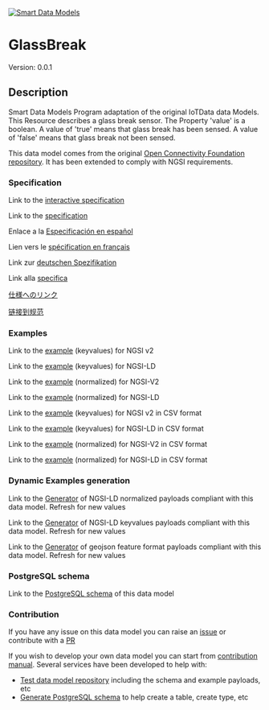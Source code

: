 [![Smart Data Models](https://smartdatamodels.org/wp-content/uploads/2022/01/SmartDataModels_logo.png "Logo")](https://smartdatamodels.org)
# GlassBreak
Version: 0.0.1

## Description 

Smart Data Models Program adaptation of the original IoTData data Models. This Resource describes a glass break sensor. The Property 'value' is a boolean. A value of 'true' means that glass break has been sensed. A value of 'false' means that glass break not been sensed.

This data model comes from the original [Open Connectivity Foundation repository](https://github.com/openconnectivityfoundation/IoTDataModels). It has been extended to comply with NGSI requirements.
### Specification

Link to the [interactive specification](https://swagger.lab.fiware.org/?url=https://smart-data-models.github.io/dataModel.OCF/GlassBreak/swagger.yaml)

Link to the [specification](https://github.com/smart-data-models/dataModel.OCF/blob/master/GlassBreak/doc/spec.md)

Enlace a la [Especificación en español](https://github.com/smart-data-models/dataModel.OCF/blob/master/GlassBreak/doc/spec_ES.md)

Lien vers le [spécification en français](https://github.com/smart-data-models/dataModel.OCF/blob/master/GlassBreak/doc/spec_FR.md)

Link zur [deutschen Spezifikation](https://github.com/smart-data-models/dataModel.OCF/blob/master/GlassBreak/doc/spec_DE.md)

Link alla [specifica](https://github.com/smart-data-models/dataModel.OCF/blob/master/GlassBreak/doc/spec_IT.md)

[仕様へのリンク](https://github.com/smart-data-models/dataModel.OCF/blob/master/GlassBreak/doc/spec_JA.md)

[链接到规范](https://github.com/smart-data-models/dataModel.OCF/blob/master/GlassBreak/doc/spec_ZH.md)
### Examples

Link to the [example](https://smart-data-models.github.io/dataModel.OCF/GlassBreak/examples/example.json) (keyvalues) for NGSI v2

Link to the [example](https://smart-data-models.github.io/dataModel.OCF/GlassBreak/examples/example.jsonld) (keyvalues) for NGSI-LD

Link to the [example](https://smart-data-models.github.io/dataModel.OCF/GlassBreak/examples/example-normalized.json) (normalized) for NGSI-V2

Link to the [example](https://smart-data-models.github.io/dataModel.OCF/GlassBreak/examples/example-normalized.jsonld) (normalized) for NGSI-LD

Link to the [example](https://github.com/smart-data-models/dataModel.OCF/blob/master/GlassBreak/examples/example.json.csv) (keyvalues) for NGSI v2 in CSV format

Link to the [example](https://github.com/smart-data-models/dataModel.OCF/blob/master/GlassBreak/examples/example.jsonld.csv) (keyvalues) for NGSI-LD in CSV format

Link to the [example](https://github.com/smart-data-models/dataModel.OCF/blob/master/GlassBreak/examples/example-normalized.json.csv) (normalized) for NGSI-V2 in CSV format

Link to the [example](https://github.com/smart-data-models/dataModel.OCF/blob/master/GlassBreak/examples/example-normalized.jsonld.csv) (normalized) for NGSI-LD in CSV format
### Dynamic Examples generation

Link to the [Generator](https://smartdatamodels.org/extra/ngsi-ld_generator.php?schemaUrl=https://raw.githubusercontent.com/smart-data-models/dataModel.OCF/master/GlassBreak/schema.json&email=info@smartdatamodels.org) of NGSI-LD normalized payloads compliant with this data model. Refresh for new values

Link to the [Generator](https://smartdatamodels.org/extra/ngsi-ld_generator_keyvalues.php?schemaUrl=https://raw.githubusercontent.com/smart-data-models/dataModel.OCF/master/GlassBreak/schema.json&email=info@smartdatamodels.org) of NGSI-LD keyvalues payloads compliant with this data model. Refresh for new values

Link to the [Generator](https://smartdatamodels.org/extra/geojson_features_generator.php?schemaUrl=https://raw.githubusercontent.com/smart-data-models/dataModel.OCF/master/GlassBreak/schema.json&email=info@smartdatamodels.org) of geojson feature format payloads compliant with this data model. Refresh for new values
### PostgreSQL schema

Link to the [PostgreSQL schema](https://github.com/smart-data-models/dataModel.OCF/blob/master/GlassBreak/schema.sql) of this data model
### Contribution

 If you have any issue on this data model you can raise an [issue](https://github.com/smart-data-models/dataModel.OCF/issues)  or contribute with a [PR](https://github.com/smart-data-models/dataModel.OCF/pulls)

 If you wish to develop your own data model you can start from [contribution manual](https://bit.ly/contribution_manual). Several services have been developed to help with: 
 - [Test data model repository](https://smartdatamodels.org/index.php/data-models-contribution-api/) including the schema and example payloads, etc
 - [Generate PostgreSQL schema](https://smartdatamodels.org/index.php/sql-service/) to help create a table, create type, etc